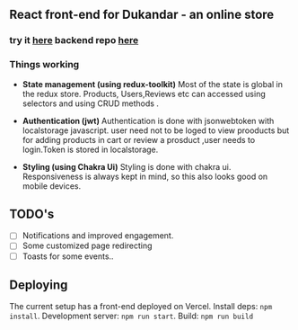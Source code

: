 ## React front-end for Dukandar - an online store

### try it <a href="https://dukandar.vercel.app/" >here</a> backend repo <a href="https://github.com/mudasirpandith/Dukandar-Backend">here</a>

### Things working

- **State management (using redux-toolkit)** Most of the state is global in the redux store. Products, Users,Reviews etc can accessed using selectors and using CRUD methods .

- **Authentication (jwt)** Authentication is done with jsonwebtoken with localstorage javascript. user need not to be loged to view prooducts but for adding products in cart or review a prosduct ,user needs to login.Token is stored in localstorage.

- **Styling (using Chakra Ui)** Styling is done with chakra ui. Responsiveness is always kept in mind, so this also looks good on mobile devices.

## TODO's

- [ ] Notifications and improved engagement.
- [ ] Some customized page redirecting
- [ ] Toasts for some events..

## Deploying

The current setup has a front-end deployed on Vercel.
Install deps: `npm install`.
Development server: `npm run start`.
Build: `npm run build`
